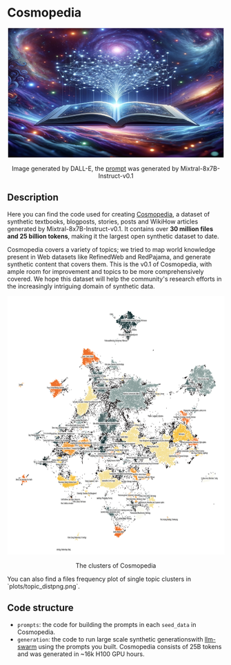 # Cosmopedia

<div align="center">
    <img src="./plots/cover.png" alt="Description of Image" width="500" height="300">
    <p>Image generated by DALL-E, the <a href="https://huggingface.co/datasets/HuggingFaceTB/miscellaneous/blob/main/cosmopedia_dalle_prompt_by_mixtral.txt">prompt</a> was generated by Mixtral-8x7B-Instruct-v0.1</p>
</div>

## Description
Here you can find the code used for creating [Cosmopedia](https://huggingface.co/datasets/HuggingFaceTB/cosmopedia), a dataset of synthetic textbooks, blogposts, stories, posts and WikiHow articles generated by Mixtral-8x7B-Instruct-v0.1. It contains over **30 million files and 25 billion tokens**, making it the largest open synthetic dataset to date.

Cosmopedia covers a variety of topics; we tried to map world knowledge present in Web datasets like RefinedWeb and RedPajama, and generate synthetic content that covers them. This is the v0.1 of Cosmopedia, with ample room for improvement and topics to be more comprehensively covered. We hope this dataset will help the community's research efforts in the increasingly intriguing domain of synthetic data.

<div align="center">
    <img src="./plots/clusters_map.png" alt="clusters" width="900" height="600">
    <p>The clusters of Cosmopedia</p>
</div>
You can also find a files frequency plot of single topic clusters in `plots/topic_distpng.png`.

## Code structure
- `prompts`: the code for building the prompts in each `seed_data` in Cosmopedia.
- `generation`: the code to run large scale synthetic generationswith [llm-swarm](https://github.com/huggingface/llm-swarm) using the prompts you built. Cosmopedia consists of 25B tokens and was generated in ~16k H100 GPU hours.

  

